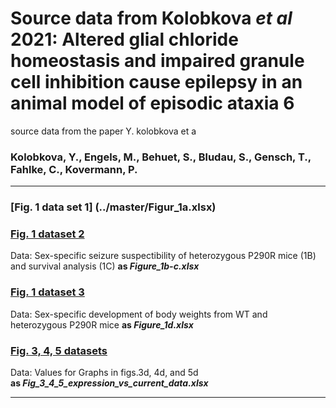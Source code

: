 # Source data from Kolobkova <i>et al</i> 2021: Altered glial chloride homeostasis and impaired granule cell inhibition cause epilepsy in an animal model of episodic ataxia 6
source data from the paper Y. kolobkova et a
  
### Kolobkova, Y., Engels, M., Behuet, S., Bludau, S., Gensch, T., Fahlke, C., Kovermann, P.
-------------------------------------------------------------------------------------------------------------------------
### [Fig. 1 data set 1] (../master/Figur_1a.xlsx)

### [Fig. 1 dataset 2](../master/Figur_1b-c.xlsx)
Data: Sex-specific seizure suspectibility of heterozygous P290R mice (1B) and survival analysis (1C)
<b>as <i>Figure_1b-c.xlsx</i></b>

### [Fig. 1 dataset 3](../master/Figur_1d.xlsx)
Data: Sex-specific development of body weights from WT and heterozygous P290R mice
<b>as <i>Figure_1d.xlsx</i></b>

### [Fig. 3, 4, 5 datasets](../master/Fig_3_4_5_expression_vs_current_data.xlsx)
Data: Values for Graphs in figs.3d, 4d, and 5d  
<b>as <i>Fig_3_4_5_expression_vs_current_data.xlsx</i></b>

------------------------------------------------------------------------------------------------------------------------

#
